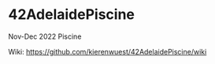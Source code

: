 # 42AdelaidePiscine
Nov-Dec 2022 Piscine

Wiki: https://github.com/kierenwuest/42AdelaidePiscine/wiki
